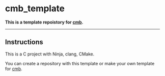 # cmb_template
**This is a template repoistory for [cmb](https://github.com/yz-5555/cmb).**
***
## Instructions
This is a C project with Ninja, clang, CMake.

You can create a repository with this template or make your own template for [cmb](https://github.com/yz-5555/cmb).

